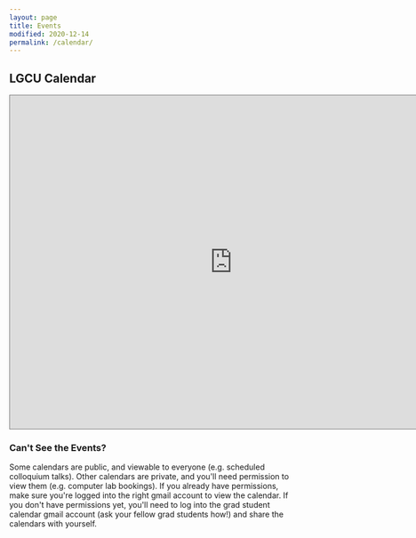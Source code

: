 ```yaml
---
layout: page
title: Events
modified: 2020-12-14
permalink: /calendar/
---
```


## LGCU Calendar

<iframe src="https://calendar.google.com/calendar/embed?height=600&amp;wkst=1&amp;bgcolor=%23ffffff&amp;ctz=America%2FToronto&amp;src=Z3JhZHJvb201NjhAZ21haWwuY29t&amp;src=azcxbDQwcGszZDhlaTRpMnBhbXF2MGpqZWNAZ3JvdXAuY2FsZW5kYXIuZ29vZ2xlLmNvbQ&amp;src=cXRqcGRyNW85dTBzZzFwb2ltcnA5bWR2ZzBAZ3JvdXAuY2FsZW5kYXIuZ29vZ2xlLmNvbQ&amp;src=ZjI5aXRhNmlmNWRtZGRwMW9uaGl2cDAyMmtAZ3JvdXAuY2FsZW5kYXIuZ29vZ2xlLmNvbQ&amp;src=aDZmamV1aGZwNms5bTNvdWp1anVqNGpjaTRAZ3JvdXAuY2FsZW5kYXIuZ29vZ2xlLmNvbQ&amp;src=bGppOHBpcDJvcjR2dWE2bGYzc2tzNmoxMm9AZ3JvdXAuY2FsZW5kYXIuZ29vZ2xlLmNvbQ&amp;src=ZW4uY2FuYWRpYW4jaG9saWRheUBncm91cC52LmNhbGVuZGFyLmdvb2dsZS5jb20&amp;color=%233F51B5&amp;color=%230B8043&amp;color=%23F09300&amp;color=%23F09300&amp;color=%23D81B60&amp;color=%23B39DDB&amp;color=%23F4511E&amp;showTitle=0" style="border:solid 1px #777" width="800" height="600" frameborder="0" scrolling="no"></iframe>

### Can't See the Events?

Some calendars are public, and viewable to everyone (e.g. scheduled colloquium talks). Other calendars are private, and you'll need permission to view them (e.g. computer lab bookings). If you already have permissions, make sure you're logged into the right gmail account to view the calendar. If you don't have permissions yet, you'll need to log into the grad student calendar gmail account (ask your fellow grad students how!) and share the calendars with yourself.
